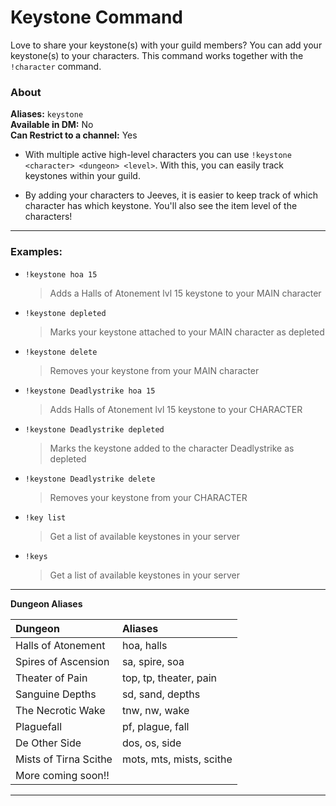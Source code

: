 # Keystone Command

Love to share your keystone(s) with your guild members? You can add your keystone(s) to your characters. This command works together with the `!character` command.



### About

**Aliases:** `keystone`   
**Available in DM:** No   
**Can Restrict to a channel:** Yes

* With multiple active high-level characters you can use `!keystone <character> <dungeon> <level>`. With this, you can easily track keystones within your guild.

* By adding your characters to Jeeves, it is easier to keep track of which character has which keystone. You'll also see the item level of the characters!

***

### Examples:

* `!keystone hoa 15`
  > Adds a Halls of Atonement lvl 15 keystone to your MAIN character

* `!keystone depleted`  
  > Marks your keystone attached to your MAIN character as depleted

* `!keystone delete`
  > Removes your keystone from your MAIN character

* `!keystone Deadlystrike hoa 15`
  > Adds Halls of Atonement lvl 15 keystone to your CHARACTER

* `!keystone Deadlystrike depleted`
  > Marks the keystone added to the character Deadlystrike as depleted

* `!keystone Deadlystrike delete`
  > Removes your keystone from your CHARACTER

* `!key list`
  > Get a list of available keystones in your server

* `!keys`
  > Get a list of available keystones in your server

***

**Dungeon  Aliases**

| Dungeon               | Aliases                 |
|:----------------------|:------------------------|
| Halls of Atonement    | hoa, halls              |
| Spires of Ascension   | sa, spire, soa          |
| Theater of Pain       | top, tp, theater, pain  |
| Sanguine Depths       | sd, sand, depths        |
| The Necrotic Wake     | tnw, nw, wake           |
| Plaguefall            | pf, plague, fall        |
| De Other Side         | dos, os, side           |
| Mists of Tirna Scithe | mots, mts, mists, scithe|
| More coming soon!!    |                         |


 ***
